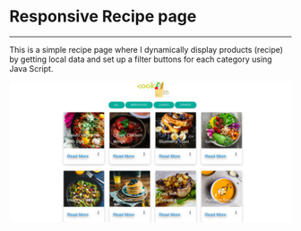 # Responsive Recipe page

---

This is a simple recipe page where I dynamically display products (recipe)
by getting local data and set up a filter buttons for each category using
Java Script.

<img src="./assets/img/cookery.png"
alt="Recipe"/>
